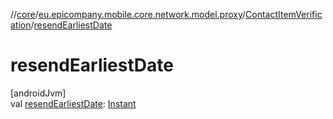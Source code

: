 //[core](../../../index.md)/[eu.epicompany.mobile.core.network.model.proxy](../index.md)/[ContactItemVerification](index.md)/[resendEarliestDate](resend-earliest-date.md)

# resendEarliestDate

[androidJvm]\
val [resendEarliestDate](resend-earliest-date.md): [Instant](https://developer.android.com/reference/kotlin/java/time/Instant.html)
